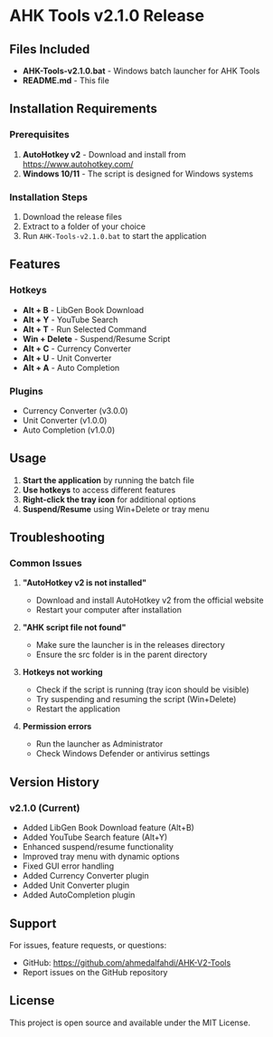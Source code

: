 # AHK Tools v2.1.0 Release

## Files Included

- **AHK-Tools-v2.1.0.bat** - Windows batch launcher for AHK Tools
- **README.md** - This file

## Installation Requirements

### Prerequisites
1. **AutoHotkey v2** - Download and install from https://www.autohotkey.com/
2. **Windows 10/11** - The script is designed for Windows systems

### Installation Steps
1. Download the release files
2. Extract to a folder of your choice
3. Run `AHK-Tools-v2.1.0.bat` to start the application

## Features

### Hotkeys
- **Alt + B** - LibGen Book Download
- **Alt + Y** - YouTube Search
- **Alt + T** - Run Selected Command
- **Win + Delete** - Suspend/Resume Script
- **Alt + C** - Currency Converter
- **Alt + U** - Unit Converter
- **Alt + A** - Auto Completion

### Plugins
- Currency Converter (v3.0.0)
- Unit Converter (v1.0.0)
- Auto Completion (v1.0.0)

## Usage

1. **Start the application** by running the batch file
2. **Use hotkeys** to access different features
3. **Right-click the tray icon** for additional options
4. **Suspend/Resume** using Win+Delete or tray menu

## Troubleshooting

### Common Issues

1. **"AutoHotkey v2 is not installed"**
   - Download and install AutoHotkey v2 from the official website
   - Restart your computer after installation

2. **"AHK script file not found"**
   - Make sure the launcher is in the releases directory
   - Ensure the src folder is in the parent directory

3. **Hotkeys not working**
   - Check if the script is running (tray icon should be visible)
   - Try suspending and resuming the script (Win+Delete)
   - Restart the application

4. **Permission errors**
   - Run the launcher as Administrator
   - Check Windows Defender or antivirus settings

## Version History

### v2.1.0 (Current)
- Added LibGen Book Download feature (Alt+B)
- Added YouTube Search feature (Alt+Y)
- Enhanced suspend/resume functionality
- Improved tray menu with dynamic options
- Fixed GUI error handling
- Added Currency Converter plugin
- Added Unit Converter plugin
- Added AutoCompletion plugin

## Support

For issues, feature requests, or questions:
- GitHub: https://github.com/ahmedalfahdi/AHK-V2-Tools
- Report issues on the GitHub repository

## License

This project is open source and available under the MIT License. 
